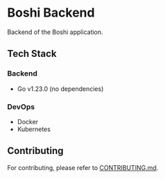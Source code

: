 # Boshi Backend

Backend of the Boshi application.

## Tech Stack

### Backend

- Go v1.23.0 (no dependencies)

### DevOps

- Docker
- Kubernetes

## Contributing

For contributing, please refer to [CONTRIBUTING.md](CONTRIBUTING.md).
